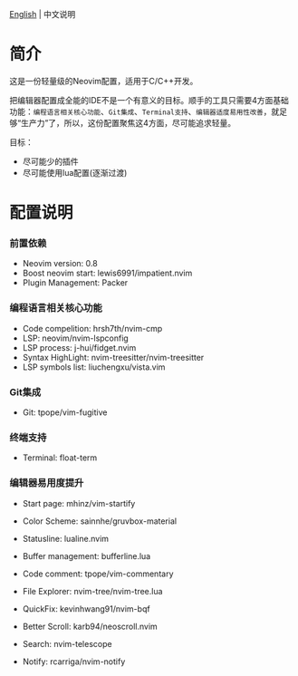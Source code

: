 [English](./README.md) | 中文说明

# 简介

这是一份轻量级的Neovim配置，适用于C/C++开发。

把编辑器配置成全能的IDE不是一个有意义的目标。顺手的工具只需要4方面基础功能：`编程语言相关核心功能`、`Git集成`、`Terminal支持`、`编辑器适度易用性改善`，就足够“生产力”了，所以，这份配置聚焦这4方面，尽可能追求轻量。

目标：
* 尽可能少的插件
* 尽可能使用lua配置(逐渐过渡)


# 配置说明
### 前置依赖
+ Neovim version: 0.8
+ Boost neovim start: lewis6991/impatient.nvim
+ Plugin Management: Packer

### 编程语言相关核心功能

+ Code compelition: hrsh7th/nvim-cmp
+ LSP: neovim/nvim-lspconfig
+ LSP process: j-hui/fidget.nvim
+ Syntax HighLight: nvim-treesitter/nvim-treesitter
+ LSP symbols list: liuchengxu/vista.vim

### Git集成
+ Git: tpope/vim-fugitive

### 终端支持
+ Terminal: float-term

### 编辑器易用度提升
+ Start page: mhinz/vim-startify
+ Color Scheme: sainnhe/gruvbox-material
+ Statusline: lualine.nvim
+ Buffer management: bufferline.lua
+ Code comment: tpope/vim-commentary

+ File Explorer: nvim-tree/nvim-tree.lua
+ QuickFix: kevinhwang91/nvim-bqf
+ Better Scroll: karb94/neoscroll.nvim
+ Search: nvim-telescope
+ Notify: rcarriga/nvim-notify



